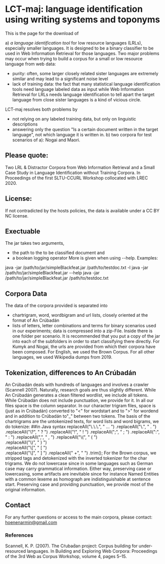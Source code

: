 # LCT-maj: language identification using writing systems and toponyms

This is the page for the download of

a) *a language identification tool* for low resource languages (LRLs), especially smaller languages. It is designed to be a binary classifier to be used in Web Information Retrieval for those languages. Two major problems may occur when trying to build a corpus for a small or low resource language from web data:
- purity: often, some larger closely related sister languages are extremely similar and may lead to a significant noise level
- lack of training data: the fact that many statistical language identification tools need language labeled data as input while Web Information Retrieval for LRLs needs language identification to tell apart the target language from close sister languages is a kind of vicious circle.

LCT-maj resolves both problems by 
- not relying on any labeled training data, but only on linguistic descriptions
- answering only the question "Is a certain document written in the target language", not which language it is written in.
b) two corpora for test scenarios of a): Nogai and Maori. 

## Please quote:
Two LRL \& Distractor Corpora from Web Information Retrieval and a Small Case Study in Language Identification without Training Corpora. In Proceedings of the first SLTU-CCURL Workshop collocated with LREC 2020.

## License:
If not contradicted by the hosts policies, the data is available under a CC BY NC license.

## Exectuable
The jar takes two arguments,
- the path to the to be classified document and 
- a boolean logging operator
More is given when using --help.
Examples:

java -jar /path/to/jar/simpleBlackfeat.jar /path/to/testdoc.txt -l
java -jar /path/to/jar/simpleBlackfeat.jar --help
java -jar /path/to/jar/simpleBlackfeat.jar /path/to/testdoc.txt 

## Corpora Data
The data of the corpora provided is separated into 
- chartrigram, word, wordbigram and url lists, closely oriented at the format of An Crúbadán
- lists of letters, letter combinations and terms for binary scenarios used in our experiments; data is compressed into a zip-File. Inside there is one folder per scenario. It is recommended that you put a copy of the jar into each of the subfolders in order to start classifying there directly.
For Kumyk and Nogai, the urls are provided from which their corpora have been composed. For English, we used the Brown Corpus. For all other languages, we used Wikipedia dumps from 2019.

## Tokenization, differences to An Crúbadán
An Crúbadán deals with hundreds of languages and involves a crawler (Scannell 2007).
Naturally, research goals are thus slightly different. While An Crúbadán generates a clean filtered wordlist,
we include all tokens. While Crúbadán does not include punctuation, we provide for it.
In all our files space is the column separator. In our character trigram files, space is (just as in Crúbadán) 
converted to "<" for wordstart and to ">" for wordend and in addition to Crúbadán to"_" between two tokens.
The basis of the chartrigrams are the untokenized texts, for word lists and word bigrams, we do tokenize:
##in Java syntax
replaceAll("\\.\\.\\.", " ... ")
.replaceAll("\\.", " . ")
.replaceAll("\\?", " ? ")
.replaceAll("!", " ! ")
.replaceAll(";", " ; ")
.replaceAll(":", " : ")	
.replaceAll(",", " , ")	
.replaceAll("\\(", " ( ")	
.replaceAll("\\)", " ) ")	
.replaceAll("\\[", " [ ")	
.replaceAll("\\]", " ] ")
.replaceAll("  +", " ")	
.trim();
For the Brown corpus, we stripped tags and detokenized with the inverted tokenizer for the char trigrams. 
We do not lowercase since in some languages such as German case may carry grammatical information. Either way,
preserving case or lowercasing, some artifacts are inevitable since for instance Named Entities with a common 
lexeme as homograph are indistinguishable at sentence start. Preserving case and providing punctuation, we provide most
of the original information.

## Contact
For any further questions or access to the main corpora, please contact:
hoenenarmin@gmail.com


### References
Scannell, K. P. (2007). The Cŕubad́an project: Corpus building for under-resourced languages. In Building and Exploring Web Corpora: Proceedings of the 3rd Web as Corpus Workshop, volume 4, pages 5–15.
